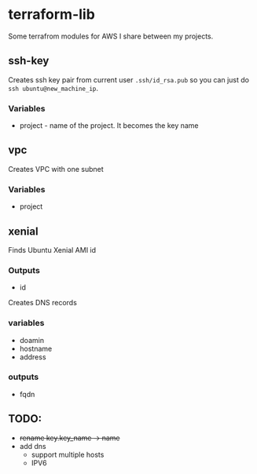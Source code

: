 # terraform-lib
Some terrafrom modules for AWS I share between my projects.

## ssh-key
Creates ssh key pair from current user `.ssh/id_rsa.pub` so you can just do
`ssh ubuntu@new_machine_ip`.

### Variables

* project - name of the project. It becomes the key name 

## vpc
Creates VPC with one subnet
### Variables
* project

## xenial
Finds Ubuntu Xenial AMI id

### Outputs
* id

Creates DNS records

### variables
* doamin
* hostname
* address

### outputs
* fqdn

## TODO:
* ~~rename key.key_name -> name~~
* add dns
  * support multiple hosts
  * IPV6
